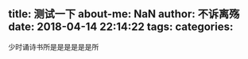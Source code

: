 title: 测试一下
about-me: NaN
author: 不诉离殇
date: 2018-04-14 22:14:22
tags:
categories:
---
少时诵诗书所是是是是是是所